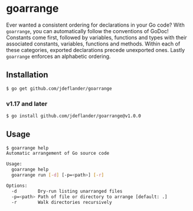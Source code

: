 # goarrange

Ever wanted a consistent ordering for declarations in your Go code? With `goarrange`, you can automatically follow the
conventions of GoDoc! Constants come first, followed by variables, functions and types with their associated constants,
variables, functions and methods. Within each of these categories, exported declarations precede unexported ones. Lastly
`goarrange` enforces an alphabetic ordering.

## Installation

```sh
$ go get github.com/jdeflander/goarrange
```

### v1.17 and later

```sh
$ go install github.com/jdeflander/goarrange@v1.0.0
```

## Usage

```sh
$ goarrange help
Automatic arrangement of Go source code

Usage:
  goarrange help
  goarrange run [-d] [-p=<path>] [-r]

Options:
  -d        Dry-run listing unarranged files
  -p=<path> Path of file or directory to arrange [default: .]
  -r        Walk directories recursively
```
